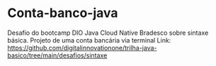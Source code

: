 # Conta-banco-java
Desafio do bootcamp DIO Java Cloud Native Bradesco sobre sintaxe básica. Projeto de uma conta bancária via terminal
Link: https://github.com/digitalinnovationone/trilha-java-basico/tree/main/desafios/sintaxe

